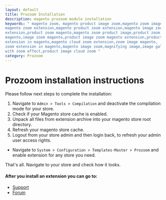 ```yaml
---
layout: default
title: Prozoom Installation
description: magento prozoom module installation
keywords: " magento zoom, magento product image zoom,magento zoom image,
magento zoom extension,magento product zoom extension,magento image zoom
extension,product zoom magento,magento zoom product image,product zoom in
magento,image zoom magento,product image zoom magento extension,product zoom
extension in magento,magento cloud zoom extension,zoom image magento,
zoom extension in magento,magento image zoom,magnifying image,image gallery
with zoom effect,product image cloud zoom "
category: Prozoom
---
```



# Prozoom installation instructions

Please follow next steps to complete the installation:

1. Navigate to `Admin > Tools > Compilation` and deactivate the compilation
mode for your store.
2. Check if your Magento store cache is enabled.
3. Unpack all files from extension archive into your magento store root directory.
4. Refresh your magento store cache.
5. Logout from your store admin and then login back, to refresh your admin user
access rights.

* Navigate to `System > Configuration > Templates-Master > Prozoom` and
enable extension for any store you need.

That's all. Navigate to your store and check how it looks.

#### After you install an extension you can go to:

* [Support](https://swissuplabs.com/contacts/)
* [Forum](https://swissuplabs.com/magento-forum/)

